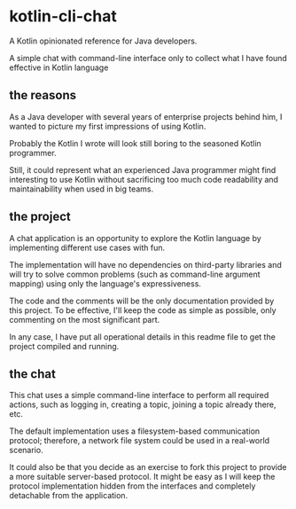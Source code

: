 # kotlin-cli-chat
A Kotlin opinionated reference for Java developers. 

A simple chat with command-line interface only to collect what I have found effective in Kotlin language

## the reasons
As a Java developer with several years of enterprise projects behind him, I wanted to picture my first impressions of using Kotlin. 

Probably the Kotlin I wrote will look still boring to the seasoned Kotlin programmer. 

Still, it could represent what an experienced Java programmer might find interesting to use Kotlin without sacrificing 
too much code readability and maintainability when used in big teams.


## the project
A chat application is an opportunity to explore the Kotlin language by implementing different use cases with fun.

The implementation will have no dependencies on third-party libraries and will try to solve common problems 
(such as command-line argument mapping) using only the language's expressiveness.

The code and the comments will be the only documentation provided by this project. 
To be effective, I'll keep the code as simple as possible, only commenting on the most significant part. 

In any case, I have put all operational details in this readme file to get the project compiled and running.

## the chat

This chat uses a simple command-line interface to perform all required actions, such as logging in, creating a topic, 
joining a topic already there, etc. 

The default implementation uses a filesystem-based communication protocol; 
therefore, a network file system could be used in a real-world scenario. 

It could also be that you decide as an exercise to fork this project to provide a more suitable server-based protocol. 
It might be easy as I will keep the protocol implementation hidden from the interfaces and completely detachable from the application.
